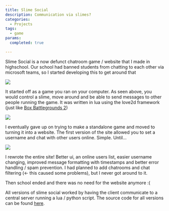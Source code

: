 ```yaml
---
title: Slime Social
description: Communication via slimes?
categories:
  - Projects
tags:
  - game
params:
  completed: true

---
```


Slime Social is a now defunct chatroom game / website that I made in highschool. Our school had banned students from chatting to each other via microsoft teams, so I started developing this to get around that

![](/images/projects/slime-social.gif)

It started off as a game you ran on your computer. As seen above, you would control a slime, move around and be able to send messages to other people running the game. It was written in lua using the love2d framework (just like [Box Battlegrounds 2](https://marcusoosthuizen.com/project/box-battlegrounds/))

![](/images/projects/slime-social.webp)

I eventually gave up on trying to make a standalone game and moved to turning it into a website. The first version of the site allowed you to set a username and chat with other users online. Simple. Until...

![](/images/projects/slime-social2.webp)

I rewrote the entire site! Better ui, an online users list, easier username changing, improved message formatting with timestamps and better error handling / spam prevention. I had planned to add chatrooms and chat filtering (<- this caused some problems), but I never got around to it. 

Then school ended and there was no need for the website anymore :(

All versions of slime social worked by having the client communicate to a central server running a lua / python script. The source code for all versions can be found [here](https://github.com/marcusoosthuizen/slime-social).
